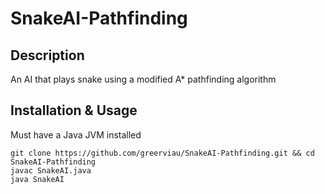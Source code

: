 # SnakeAI-Pathfinding

## Description
An AI that plays snake using a modified A* pathfinding algorithm 

## Installation & Usage
Must have a Java JVM installed
```
git clone https://github.com/greerviau/SnakeAI-Pathfinding.git && cd SnakeAI-Pathfinding
javac SnakeAI.java
java SnakeAI
```
